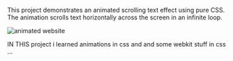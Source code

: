 This project demonstrates an animated scrolling text effect using pure CSS. The animation scrolls text horizontally across the screen in an infinite loop.


![animated website](https://github.com/azainadil/Animated-content/assets/143929142/f23ba655-ee69-48f8-afad-de4c5c22b7bd)

IN THIS project i learned animations in css and and some webkit stuff in css ...
